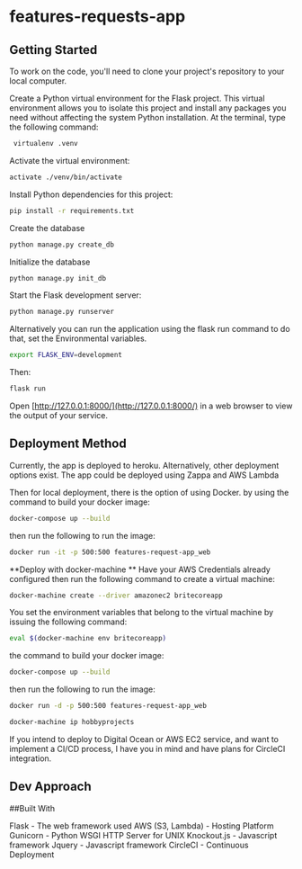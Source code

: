 # features-requests-app

## Getting Started

To work on the code, you'll need to clone your project's repository to your local computer.

Create a Python virtual environment for the Flask project. This virtual environment allows you to isolate this project and install any packages you need without affecting the system Python installation. At the terminal, type the following command:

``` bash
 virtualenv .venv
 ```

Activate the virtual environment:

```  bash
activate ./venv/bin/activate
```

Install Python dependencies for this project:

``` bash
pip install -r requirements.txt
```

Create the database

``` bash
python manage.py create_db
```

Initialize the database

``` bash
python manage.py init_db
```

Start the Flask development server:

``` bash
python manage.py runserver
```

Alternatively you can run the application using the flask run command to do that, set the Environmental variables.

``` bash
export FLASK_ENV=development
```

Then:

``` bash
flask run
```

Open [http://127.0.0.1:8000/](http://127.0.0.1:8000/) in a web browser to view the output of your service.

## Deployment Method

Currently, the app is deployed to heroku.
Alternatively, other deployment options exist.
The app could be deployed using Zappa and AWS Lambda

Then for local deployment, there is the option of using Docker. by using the command to build your docker image:

``` bash
docker-compose up --build
```

then run the following to run the image:

``` bash
docker run -it -p 500:500 features-request-app_web
```

**Deploy with docker-machine
**
Have your AWS Credentials already configured then run the following command to create a virtual machine:

``` bash 
docker-machine create --driver amazonec2 britecoreapp
```
You set the environment variables that belong to the virtual machine by issuing the following command:

``` bash
eval $(docker-machine env britecoreapp)
```

the command to build your docker image:

``` bash
docker-compose up --build
```

then run the following to run the image:

``` bash
docker run -d -p 500:500 features-request-app_web
```

```bash
docker-machine ip hobbyprojects
```



If you intend to deploy to Digital Ocean or AWS EC2 service, and want to implement
a CI/CD process, I have you in mind and have plans for CircleCI integration.

## Dev Approach


##Built With

Flask - The web framework used
AWS (S3, Lambda) - Hosting Platform
Gunicorn - Python WSGI HTTP Server for UNIX
Knockout.js - Javascript framework
Jquery - Javascript framework
CircleCI - Continuous Deployment
